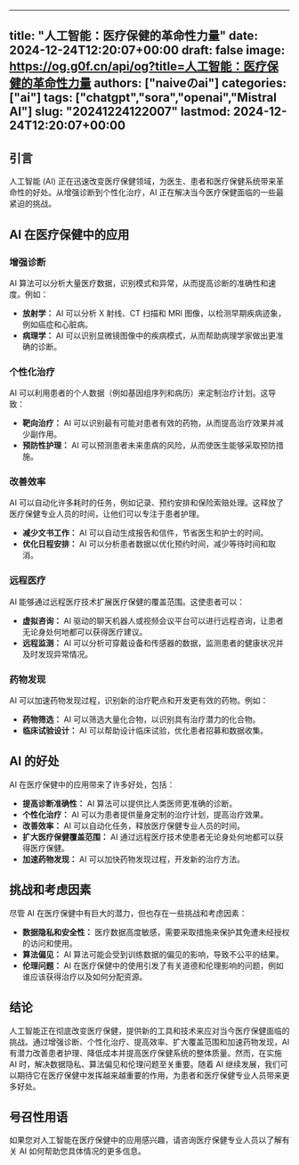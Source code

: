 
---
title: "人工智能：医疗保健的革命性力量"
date: 2024-12-24T12:20:07+00:00
draft: false
image: https://og.g0f.cn/api/og?title=人工智能：医疗保健的革命性力量
authors: ["naiveのai"]
categories: ["ai"]
tags: ["chatgpt","sora","openai","Mistral AI"]
slug: "20241224122007"
lastmod: 2024-12-24T12:20:07+00:00
---
## 引言

人工智能 (AI) 正在迅速改变医疗保健领域，为医生、患者和医疗保健系统带来革命性的好处。从增强诊断到个性化治疗，AI 正在解决当今医疗保健面临的一些最紧迫的挑战。

## AI 在医疗保健中的应用

### 增强诊断

AI 算法可以分析大量医疗数据，识别模式和异常，从而提高诊断的准确性和速度。例如：

- **放射学：** AI 可以分析 X 射线、CT 扫描和 MRI 图像，以检测早期疾病迹象，例如癌症和心脏病。
- **病理学：** AI 可以识别显微镜图像中的疾病模式，从而帮助病理学家做出更准确的诊断。

### 个性化治疗

AI 可以利用患者的个人数据（例如基因组序列和病历）来定制治疗计划。这导致：

- **靶向治疗：** AI 可以识别最有可能对患者有效的药物，从而提高治疗效果并减少副作用。
- **预防性护理：** AI 可以预测患者未来患病的风险，从而使医生能够采取预防措施。

### 改善效率

AI 可以自动化许多耗时的任务，例如记录、预约安排和保险索赔处理。这释放了医疗保健专业人员的时间，让他们可以专注于患者护理。

- **减少文书工作：** AI 可以自动生成报告和信件，节省医生和护士的时间。
- **优化日程安排：** AI 可以分析患者数据以优化预约时间，减少等待时间和取消。

### 远程医疗

AI 能够通过远程医疗技术扩展医疗保健的覆盖范围。这使患者可以：

- **虚拟咨询：** AI 驱动的聊天机器人或视频会议平台可以进行远程咨询，让患者无论身处何地都可以获得医疗建议。
- **远程监测：** AI 可以分析可穿戴设备和传感器的数据，监测患者的健康状况并及时发现异常情况。

### 药物发现

AI 可以加速药物发现过程，识别新的治疗靶点和开发更有效的药物。例如：

- **药物筛选：** AI 可以筛选大量化合物，以识别具有治疗潜力的化合物。
- **临床试验设计：** AI 可以帮助设计临床试验，优化患者招募和数据收集。

## AI 的好处

AI 在医疗保健中的应用带来了许多好处，包括：

- **提高诊断准确性：** AI 算法可以提供比人类医师更准确的诊断。
- **个性化治疗：** AI 可以为患者提供量身定制的治疗计划，提高治疗效果。
- **改善效率：** AI 可以自动化任务，释放医疗保健专业人员的时间。
- **扩大医疗保健覆盖范围：** AI 通过远程医疗技术使患者无论身处何地都可以获得医疗保健。
- **加速药物发现：** AI 可以加快药物发现过程，开发新的治疗方法。

## 挑战和考虑因素

尽管 AI 在医疗保健中有巨大的潜力，但也存在一些挑战和考虑因素：

- **数据隐私和安全性：** 医疗数据高度敏感，需要采取措施来保护其免遭未经授权的访问和使用。
- **算法偏见：** AI 算法可能会受到训练数据的偏见的影响，导致不公平的结果。
- **伦理问题：** AI 在医疗保健中的使用引发了有关道德和伦理影响的问题，例如谁应该获得治疗以及如何分配资源。

## 结论

人工智能正在彻底改变医疗保健，提供新的工具和技术来应对当今医疗保健面临的挑战。通过增强诊断、个性化治疗、提高效率、扩大覆盖范围和加速药物发现，AI 有潜力改善患者护理、降低成本并提高医疗保健系统的整体质量。然而，在实施 AI 时，解决数据隐私、算法偏见和伦理问题至关重要。随着 AI 继续发展，我们可以期待它在医疗保健中发挥越来越重要的作用，为患者和医疗保健专业人员带来更多好处。

## 号召性用语

如果您对人工智能在医疗保健中的应用感兴趣，请咨询医疗保健专业人员以了解有关 AI 如何帮助您具体情况的更多信息。